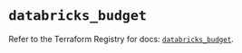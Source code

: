 # `databricks_budget`

Refer to the Terraform Registry for docs: [`databricks_budget`](https://registry.terraform.io/providers/databricks/databricks/1.94.0/docs/resources/budget).
